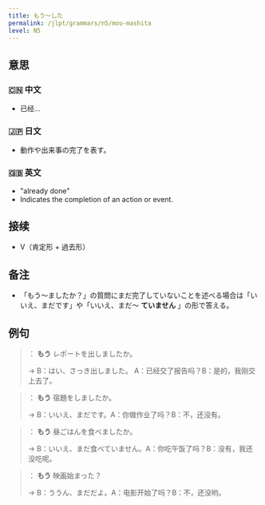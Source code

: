 ```yaml
---
title: もう〜した
permalink: /jlpt/grammars/n5/mou-mashita
level: N5
---
```


## 意思

### 🇨🇳 中文

- 已经…

### 🇯🇵 日文

- 動作や出来事の完了を表す。

### 🇬🇧 英文

- "already done"
- Indicates the completion of an action or event.

## 接续

- V（肯定形 + 過去形）

## 备注

- 「もう〜ましたか？」の質問にまだ完了していないことを述べる場合は「いいえ、まだです」や「いいえ、まだ〜 **ていません** 」の形で答える。

## 例句

> ： **もう** レポートを出しましたか。
>
> → B：はい、さっき出しました。 A：已经交了报告吗？B：是的，我刚交上去了。

> ： **もう** 宿題をしましたか。
>
> → B：いいえ、まだです。A：你做作业了吗？B：不，还没有。

> ： **もう** 昼ごはんを食べましたか。
>
> → B：いいえ、まだ食べていません。A：你吃午饭了吗？B：没有，我还没吃呢。

> ： **もう** 映画始まった？
>
> → B：ううん、まだだよ。A：电影开始了吗？B：不，还没哟。

